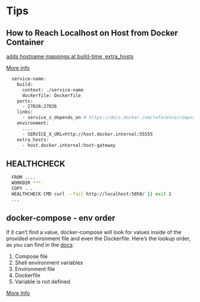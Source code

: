 # Tips

## How to Reach Localhost on Host from Docker Container

[adds hostname mappings at build-time, extra_hosts](https://docs.docker.com/reference/compose-file/build/#extra_hosts)

[More info](https://medium.com/@TimvanBaarsen/how-to-connect-to-the-docker-host-from-inside-a-docker-container-112b4c71bc66)

  ```bash
    service-name:
      build:
        context: ./service-name
        dockerfile: Dockerfile
      ports:
        - 27026:27026
      links:
        - service_z_depends_on # https://docs.docker.com/reference/compose-file/services/#links
      environment:
        ....
        - SERVICE_X_URL=http://host.docker.internal:55555
      extra_hosts:
        - host.docker.internal:host-gateway
  ```


## HEALTHCHECK


  ```bash
    FROM ....
    WORKDIR ***
    COPY . .
    HEALTHCHECK CMD curl --fail http://localhost:5050/ || exit 1
    ...
  ```

## docker-compose - env order

If it can’t find a value, docker-compose will look for values inside of the provided environment file and even the Dockerfile. Here’s the lookup order, as you can find in the [docs](https://docs.docker.com/compose/environment-variables/):

1. Compose file
2. Shell environment variables
3. Environment file
4. Dockerfile
5. Variable is not defined

[More Info](https://vsupalov.com/override-docker-compose-dot-env/)